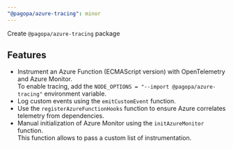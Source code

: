 ```yaml
---
"@pagopa/azure-tracing": minor
---
```


Create `@pagopa/azure-tracing` package

## Features

- Instrument an Azure Function (ECMAScript version) with OpenTelemetry and Azure Monitor.  
  To enable tracing, add the `NODE_OPTIONS = "--import @pagopa/azure-tracing"` environment variable.
- Log custom events using the `emitCustomEvent` function.
- Use the `registerAzureFunctionHooks` function to ensure Azure correlates telemetry from dependencies.
- Manual initialization of Azure Monitor using the `initAzureMonitor` function.  
  This function allows to pass a custom list of instrumentation.
